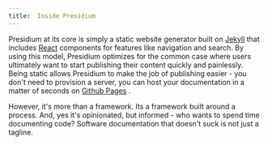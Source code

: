 ```yaml
---
title:  Inside Presidium
---
```

Presidium at its core is simply a static website generator built on [Jekyll](https://jekyllrb.com/) that includes [React](https://facebook.github.io/react/) components for features like navigation and search. By using this model, Presidium optimizes for the common case where users ultimately want to start publishing their content quickly and painlessly. Being static allows Presidium to make the job of publishing easier - you don't need to provision a server, you can host your documentation in a matter of seconds on [Github Pages](https://pages.github.com/) .

However, it's more than a framework. Its a framework built around a process. And, yes it's opinionated, but informed - who wants to spend time documenting code? Software documentation that doesn't suck is not just a tagline.